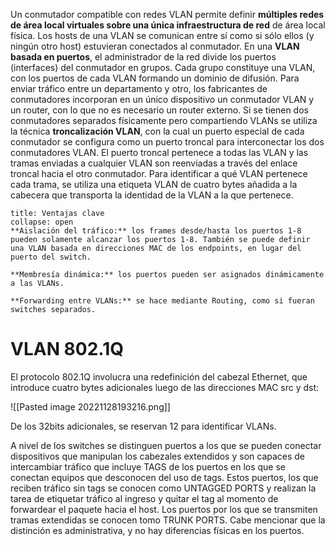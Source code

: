 Un conmutador compatible con redes VLAN permite definir **múltiples redes de área local virtuales sobre una única infraestructura de red** de área local física. Los hosts de una VLAN se comunican entre sí como si sólo ellos (y ningún otro host) estuvieran conectados al conmutador.
En una **VLAN basada en puertos**, el administrador de la red divide los puertos (interfaces) del conmutador en grupos. Cada grupo constituye una VLAN, con los puertos de cada VLAN formando un dominio de difusión.
Para enviar tráfico entre un departamento y otro, los fabricantes de conmutadores incorporan en un único dispositivo un conmutador VLAN y un router, con lo que no es necesario un router externo.
Si se tienen dos conmutadores separados físicamente pero compartiendo VLANs se utiliza la técnica **troncalización VLAN**, con la cual un puerto especial de cada conmutador se configura como un puerto troncal para interconectar los dos conmutadores VLAN. El puerto troncal pertenece a todas las VLAN y las tramas enviadas a cualquier VLAN son reenviadas a través del enlace troncal hacia el otro conmutador.
Para identificar a qué VLAN pertenece cada trama, se utiliza una etiqueta VLAN de cuatro bytes añadida a la cabecera que transporta la identidad de la VLAN a la que pertenece.

```ad-important
title: Ventajas clave
collapse: open
**Aislación del tráfico:** los frames desde/hasta los puertos 1-8 pueden solamente alcanzar los puertos 1-8. También se puede definir una VLAN basada en direcciones MAC de los endpoints, en lugar del puerto del switch. 

**Membresía dinámica:** los puertos pueden ser asignados dinámicamente a las VLANs.

**Forwarding entre VLANs:** se hace mediante Routing, como si fueran switches separados.
```


# VLAN 802.1Q

El protocolo 802.1Q involucra una redefinición del cabezal Ethernet, que introduce cuatro bytes adicionales luego de las direcciones MAC src y dst:

![[Pasted image 20221128193216.png]]

De los 32bits adicionales, se reservan 12 para identificar VLANs. 

A nivel de los switches se distinguen puertos a los que se pueden conectar dispositivos que manipulan los cabezales extendidos y son capaces de intercambiar tráfico que incluye TAGS de los puertos en los que se conectan equipos que desconocen del uso de tags. Estos puertos, los que reciben tráfico sin tags se conocen como UNTAGGED PORTS y realizan la tarea de etiquetar tráfico al ingreso y quitar el tag al momento de forwardear el paquete hacia el host. Los puertos por los que se transmiten tramas extendidas se conocen tomo TRUNK PORTS. Cabe mencionar que la distinción es administrativa, y no hay diferencias físicas en los puertos.